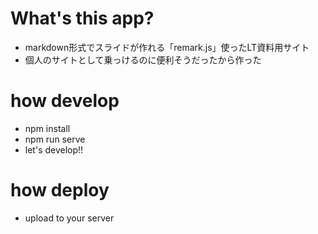 # What's this app?
* markdown形式でスライドが作れる「remark.js」使ったLT資料用サイト
* 個人のサイトとして乗っけるのに便利そうだったから作った

# how develop
* npm install
* npm run serve
* let's develop!!

# how deploy
* upload to your server